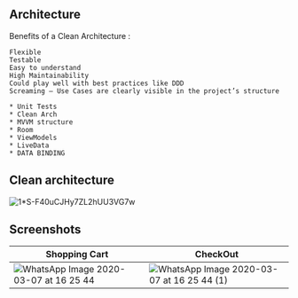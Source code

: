 
## Architecture

 Benefits of a Clean Architecture :

    Flexible
    Testable
    Easy to understand
    High Maintainability
    Could play well with best practices like DDD
    Screaming — Use Cases are clearly visible in the project’s structure

    * Unit Tests
    * Clean Arch
    * MVVM structure
    * Room
    * ViewModels
    * LiveData
    * DATA BINDING
   
## Clean architecture 

![1*S-F40uCJHy7ZL2hUU3VG7w](https://user-images.githubusercontent.com/31247175/76155057-7ec6c100-60c5-11ea-8251-9c38578ba923.png)

## Screenshots
| Shopping Cart  | CheckOut |
| ------------- | ------------- |
| ![WhatsApp Image 2020-03-07 at 16 25 44](https://user-images.githubusercontent.com/31247175/76151170-b2d3bf00-6090-11ea-9a80-4db4f21e3a35.jpeg)| ![WhatsApp Image 2020-03-07 at 16 25 44 (1)](https://user-images.githubusercontent.com/31247175/76151168-ad767480-6090-11ea-8ebd-ac03fd871569.jpeg)|

